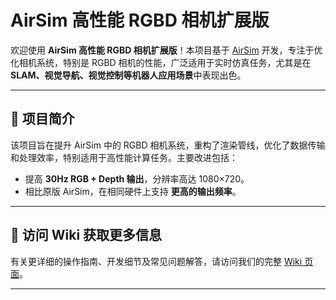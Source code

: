 

# AirSim 高性能 RGBD 相机扩展版

欢迎使用 **AirSim 高性能 RGBD 相机扩展版**！本项目基于 [AirSim](https://github.com/microsoft/AirSim) 开发，专注于优化相机系统，特别是 RGBD 相机的性能，广泛适用于实时仿真任务，尤其是在 **SLAM、视觉导航、视觉控制等机器人应用场景**中表现出色。

---

## 🚀 项目简介

该项目旨在提升 AirSim 中的 RGBD 相机系统，重构了渲染管线，优化了数据传输和处理效率，特别适用于高性能计算任务。主要改进包括：

- 提高 **30Hz RGB + Depth 输出**，分辨率高达 1080×720。
- 相比原版 AirSim，在相同硬件上支持 **更高的输出频率**。

---

## 🔗 访问 Wiki 获取更多信息

有关更详细的操作指南、开发细节及常见问题解答，请访问我们的完整 [Wiki 页面](https://github.com/9woods123/Airsim_faster_rgbd/wiki)。

---


